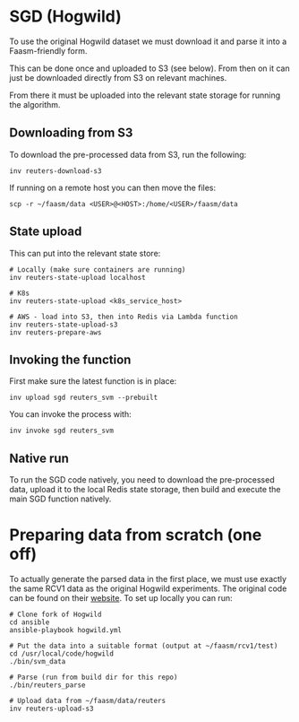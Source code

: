 # SGD (Hogwild)

To use the original Hogwild dataset we must download it and parse it into a Faasm-friendly form.

This can be done once and uploaded to S3 (see below). From then on it can just be downloaded directly
from S3 on relevant machines.

From there it must be uploaded into the relevant state storage for running the algorithm.

## Downloading from S3

To download the pre-processed data from S3, run the following:

```
inv reuters-download-s3
```

If running on a remote host you can then move the files:

```
scp -r ~/faasm/data <USER>@<HOST>:/home/<USER>/faasm/data
```

## State upload

This can put into the relevant state store:

```
# Locally (make sure containers are running)
inv reuters-state-upload localhost

# K8s
inv reuters-state-upload <k8s_service_host>

# AWS - load into S3, then into Redis via Lambda function
inv reuters-state-upload-s3
inv reuters-prepare-aws
```

## Invoking the function

First make sure the latest function is in place:

```
inv upload sgd reuters_svm --prebuilt
```

You can invoke the process with:

```
inv invoke sgd reuters_svm
```

## Native run

To run the SGD code natively, you need to download the pre-processed data, upload it to the local Redis state storage, then build and execute the main SGD function natively.

# Preparing data from scratch (one off)

To actually generate the parsed data in the first place, we must use exactly the same RCV1 data as the original
Hogwild experiments. The original code can be found on their [website](http://i.stanford.edu/hazy/victor/Hogwild/).
To set up locally you can run:

```
# Clone fork of Hogwild
cd ansible
ansible-playbook hogwild.yml

# Put the data into a suitable format (output at ~/faasm/rcv1/test)
cd /usr/local/code/hogwild
./bin/svm_data

# Parse (run from build dir for this repo)
./bin/reuters_parse

# Upload data from ~/faasm/data/reuters
inv reuters-upload-s3
```

